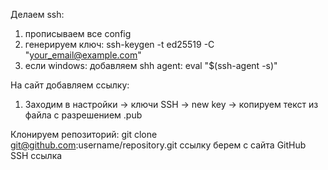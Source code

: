 Делаем ssh:
1) прописываем все config
2) генерируем ключ: ssh-keygen -t ed25519 -C "your_email@example.com"
3) если windows: добавляем shh agent: eval "$(ssh-agent -s)"

На сайт добавляем ссылку:
1) Заходим в настройки -> ключи SSH -> new key -> копируем текст из файла с разрешением .pub

Клонируем репозиторий: git clone git@github.com:username/repository.git
ссылку берем с сайта GitHub SSH ссылка